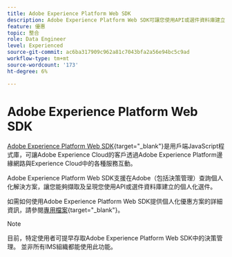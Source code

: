 ```yaml
---
title: Adobe Experience Platform Web SDK
description: Adobe Experience Platform Web SDK可讓您使用API或選件資料庫建立的擷取及呈現個人化選件。
feature: 優惠
topic: 整合
role: Data Engineer
level: Experienced
source-git-commit: ac6ba317909c962a81c7043bfa2a56e94bc5c9ad
workflow-type: tm+mt
source-wordcount: '173'
ht-degree: 6%

---
```


# Adobe Experience Platform Web SDK

[Adobe Experience Platform Web SDK](https://experienceleague.adobe.com/docs/experience-platform/edge/home.html#video-overview){target=&quot;_blank&quot;}是用戶端JavaScript程式庫，可讓Adobe Experience Cloud的客戶透過Adobe Experience Platform邊緣網路與Experience Cloud中的各種服務互動。

Adobe Experience Platform Web SDK支援在Adobe（包括決策管理）查詢個人化解決方案，讓您能夠擷取及呈現您使用API或選件資料庫建立的個人化選件。

如需如何使用Adobe Experience Platform Web SDK提供個人化優惠方案的詳細資訊，請參閱[專用檔案](https://experienceleague.adobe.com/docs/experience-platform/edge/personalization/offer-decisioning/offer-decisioning-overview.html#enabling-offer-decisioning){target=&quot;_blank&quot;}。

>[!NOTE]
>
>目前，特定使用者可提早存取Adobe Experience Platform Web SDK中的決策管理。 並非所有IMS組織都能使用此功能。

